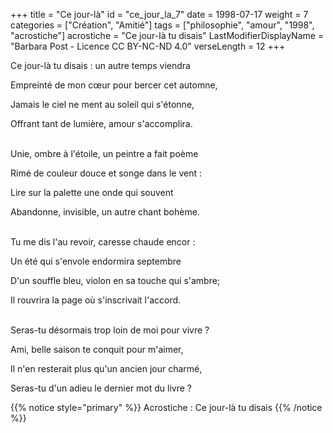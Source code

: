 +++
title = "Ce jour-là"
id = "ce_jour_la_7"
date = 1998-07-17
weight = 7
categories = ["Création", "Amitié"]
tags = ["philosophie", "amour", "1998", "acrostiche"]
acrostiche = "Ce jour-là tu disais"
LastModifierDisplayName = "Barbara Post - Licence CC BY-NC-ND 4.0"
verseLength = 12
+++

Ce jour-là tu disais : un autre temps viendra

Empreinté de mon cœur pour bercer cet automne,

Jamais le ciel ne ment au soleil qui s'étonne,

Offrant tant de lumière, amour s'accomplira.

 \
Unie, ombre à l'étoile, un peintre a fait poème

Rimé de couleur douce et songe dans le vent :

Lire sur la palette une onde qui souvent

Abandonne, invisible, un autre chant bohème.

 \
Tu me dis l'au revoir, caresse chaude encor :

Un été qui s'envole endormira septembre

D'un souffle bleu, violon en sa touche qui s'ambre;

Il rouvrira la page où s'inscrivait l'accord.

 \
Seras-tu désormais trop loin de moi pour vivre ?

Ami, belle saison te conquit pour m'aimer,

Il n'en resterait plus qu'un ancien jour charmé,

Seras-tu d'un adieu le dernier mot du livre ?

{{% notice style="primary" %}}
Acrostiche : Ce jour-là tu disais
{{% /notice %}}
